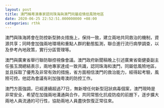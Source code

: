 ```yaml
---
layout: post
title: 澳門稱粵澳專家認同珠海與澳門同屬疫情低風險地區
date: 2020-06-25 22:52:51.000000000 +08:00
categories: rthk
---
```


澳門與珠海將會在防控新型肺炎措施上，保持一致，建立兩地共同救治的機制，資源共享；同時會加強兩地環境和重點人群的動態監測，聯合進行流行病學調查，以及參考內地政策，實行分區管理等。

澳門與廣東省舉行聯防聯控視像會議。澳門政府新聞稿晚上引述廣東省衛健委副主任張玉潤總結表示，兩地專家達成一致共識，認同珠海和澳門，同屬低風險地區，並且採取了優秀及非常有效的措施，省方面相信澳門的救治能力，經得起考驗，風險可控。他認為會議有利加強粵澳的防控工作。

澳門方面強調，已經連續超過77日，無新增任何新型冠狀病毒個案，澳門現時是非常安全，希望在加強兩地溝通與合作，共同常態化抗疫防疫的前題下，逐步擴大兩地人員流通的可行性，協助兩地人員盡快恢復正常往來。
